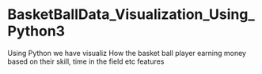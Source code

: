 # BasketBallData_Visualization_Using_Python3
Using Python we have visualiz How the basket ball player earning money based on their skill, time in the field etc features
